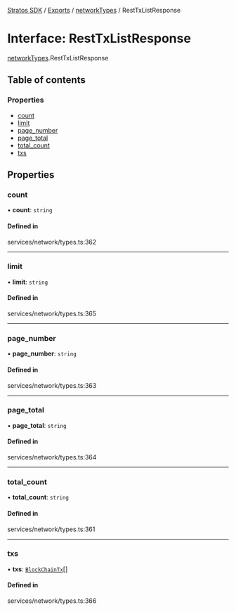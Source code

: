 [Stratos SDK](../README.md) / [Exports](../modules.md) / [networkTypes](../modules/networkTypes.md) / RestTxListResponse

# Interface: RestTxListResponse

[networkTypes](../modules/networkTypes.md).RestTxListResponse

## Table of contents

### Properties

- [count](networkTypes.RestTxListResponse.md#count)
- [limit](networkTypes.RestTxListResponse.md#limit)
- [page\_number](networkTypes.RestTxListResponse.md#page_number)
- [page\_total](networkTypes.RestTxListResponse.md#page_total)
- [total\_count](networkTypes.RestTxListResponse.md#total_count)
- [txs](networkTypes.RestTxListResponse.md#txs)

## Properties

### count

• **count**: `string`

#### Defined in

services/network/types.ts:362

___

### limit

• **limit**: `string`

#### Defined in

services/network/types.ts:365

___

### page\_number

• **page\_number**: `string`

#### Defined in

services/network/types.ts:363

___

### page\_total

• **page\_total**: `string`

#### Defined in

services/network/types.ts:364

___

### total\_count

• **total\_count**: `string`

#### Defined in

services/network/types.ts:361

___

### txs

• **txs**: [`BlockChainTx`](networkTypes.BlockChainTx.md)[]

#### Defined in

services/network/types.ts:366
